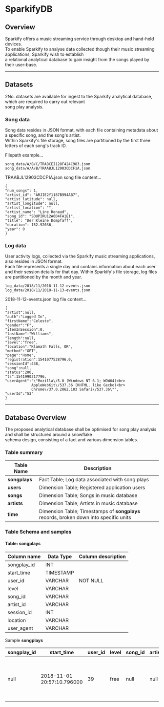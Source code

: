 # SparkifyDB

## Overview
Sparkify offers a music streaming service through desktop and hand-held devices.<br>
To enable Sparkify to analyse data collected though their music streaming applications, Sparkify wish to establish<br>
a relational analytical database to gain insight from the songs played by their user-base.

---

## Datasets
2No. datasets are available for ingest to the Sparkify analytical database, which are required to carry out relevant<br>
song play analysis.

### Song data
Song data resides in JSON format, with each file containing metadata about a specific song, and the song's artist.<br>
Within Sparkify's file storage, song files are partitioned by the first three letters of each song's track ID.

Filepath example...

    song_data/A/B/C/TRABCEI128F424C983.json
    song_data/A/A/B/TRAABJL12903CDCF1A.json

TRAABJL12903CDCF1A.json song file content...

    {
    "num_songs": 1,
    "artist_id": "ARJIE2Y1187B994AB7",
    "artist_latitude": null,
    "artist_longitude": null,
    "artist_location": "",
    "artist_name": "Line Renaud",
    "song_id": "SOUPIRU12A6D4FA1E1",
    "title": "Der Kleine Dompfaff",
    "duration": 152.92036,
    "year": 0
    }

###  Log data
User activity logs, collected via the Sparkify music streaming applications, also resides in JSON format.<br>
Each file represents a single day and contains information about each user and their session details for that day.
Within Sparkify's file storage, log files are partitioned by the month and year.

    log_data/2018/11/2018-11-12-events.json
    log_data/2018/11/2018-11-13-events.json

2018-11-12-events.json log file content...

    {
    "artist":null,
    "auth":"Logged In",
    "firstName":"Celeste",
    "gender":"F",
    "itemInSession":0,
    "lastName":"Williams",
    "length":null,
    "level":"free",
    "location":"Klamath Falls, OR",
    "method":"GET",
    "page":"Home",
    "registration":1541077528796.0,
    "sessionId":438,
    "song":null,
    "status":200,
    "ts":1541990217796,
    "userAgent":"\"Mozilla\/5.0 (Windows NT 6.1; WOW64)<br>
                AppleWebKit\/537.36 (KHTML, like Gecko)<br>
                Chrome\/37.0.2062.103 Safari\/537.36\"",
    "userId":"53"
    }

---

## Database Overview
The proposed analytical database shall be optimised for song play analysis and shall be structured around a snowflake<br>
schema design, consisting of a fact and various dimension tables.

### Table summary

**Table Name**  | **Description**
--------------- | ---------------
**songplays** | Fact Table;  Log data associated with song plays
**users** | Dimension Table; Registered application users
**songs** | Dimension Table; Songs in music database
**artists** | Dimension Table; Artists in music database
**time** | Dimension Table; Timestamps of **songplays** records, broken down into specific units

### Table Schema and samples

#### Table: **songplays**

Column name | Data Type | Column description
----------- | --------- | ------------------
songplay_id  | INT |
start_time | TIMESTAMP |
user_id | VARCHAR | NOT NULL
level | VARCHAR |
song_id | VARCHAR |
artist_id | VARCHAR |
session_id | INT |
location | VARCHAR |
user_agent | VARCHAR |

Sample **songplays**

songplay_id | start_time | user_id | level | song_id | artist_id | session_id | location | user_agent
----------- | ---------- | ------- | ----- | ------- | --------- | ---------- | -------- | ----------
null | 2018-11-01 20:57:10.796000 | 39 | free | null | null | 38 | San Francisco-Oakland-Hayward, CA|"Mozilla/5.0 (Macintosh; Intel Mac OS X 10_9_4) AppleWebKit/537.36 (KHTML, like Gecko) Chrome/36.0.1985.143 Safari/537.36"
